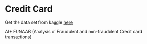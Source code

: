 # Credit Card
Get the data set from kaggle [here](https://www.kaggle.com/mlg-ulb/creditcardfraud)  

AI+ FUNAAB (Analysis of Fraudulent and non-fraudulent Credit card transactions)
